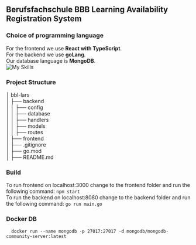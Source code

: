 ## Berufsfachschule BBB Learning Availability Registration System

### Choice of programming language
For the frontend we use **React with TypeScript**.  
For the backend we use **goLang**.  
Our database language is **MongoDB**.  
![My Skills](https://skillicons.dev/icons?i=react,typescript,go,mongodb&theme=light)

### Project Structure
│ bbl-lars  
│    ├── backend  
│    │   ├── config  
│    │   ├── database  
│    │   ├── handlers  
│    │   ├── models  
│    │   ├── routes  
│    ├── frontend  
│    ├── .gitignore  
│    ├── go.mod  
│    ├── README.md

### Build
To run frontend on localhost:3000 change to the frontend folder and run the following command: ``npm start``  
To run the backend on localhost:8080 change to the backend folder and run the following command: ``go run main.go``

### Docker DB
```shell
  docker run --name mongodb -p 27017:27017 -d mongodb/mongodb-community-server:latest
```
